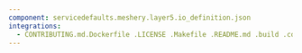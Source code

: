 ```yaml
---
component: servicedefaults.meshery.layer5.io_definition.json
integrations:
  - CONTRIBUTING.md.Dockerfile .LICENSE .Makefile .README.md .build .consul .go.mod .go.sum .helpers .internal .main.go .output .servicedefaults.meshery.layer5.io_definition.json.md .templates .tests
---
```

